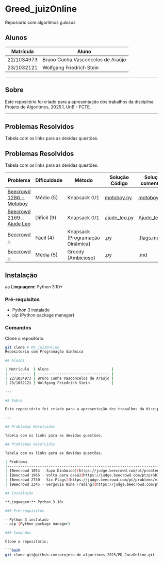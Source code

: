 # Greed_juizOnline
Reposiorio com algoritmos gulosos

## Alunos

| Matrícula  | Aluno                             |
| ---------- | --------------------------------- |
| 22/1034973 | Bruno Cunha Vasconcelos de Araújo |
| 23/1032121 | Wolfgang Friedrich Stein          |

---

## Sobre

Este repositório foi criado para a apresentação dos trabalhos da disciplina Projeto de Algoritmos, 2025.1, UnB - FCTE.

---

## Problemas Resolvidos

Tabela com os links para as devidas questões.

## Problemas Resolvidos

Tabela com os links para as devidas questões.

| Problema                                                                                 | Dificuldade       | Método                          | Solução Código                                                                                  | Solução comentada                                                                                   |
|------------------------------------------------------------------------------------------|-------------------|----------------------------------|--------------------------------------------------------------------------------------------------|------------------------------------------------------------------------------------------------------|
| [Beecrowd 1286 - Motoboy ](https://judge.beecrowd.com/pt/problems/view/1286)        | Médio (5)       | Knapsack 0/1                     | [motoboy.py](PD/beecrowd-1286-motoboy/1286_motoboy.py)                    | [motoboy.md](PD/beecrowd-1286-motoboy/1286_motoboy.md)                             |
| [Beecrowd  2169 - Ajude Leo ](https://judge.beecrowd.com/pt/problems/view/2169)      | Difícil (9) | Knapsack 0/1                       | [ajude_leo.py](PD/beecrowd-2169-ajude-Leo/2169_ajude_leo.py)              | [Ajude_leo.md](PD/beecrowd-2169-ajude-Leo/2169_ajude_leo.md)                       |
| [Beecrowd  - ](https://judge.beecrowd.com/pt/problems/view/2730)           | Fácil (4)       | Knapsack (Programação Dinâmica) | [.py](Greed/beecrowd-six_flags/six_flags.py)                           | [.flags.md](Greed/beecrowd-six_flags/six.flags.md)                             |
| [Beecrowd  - ](https://judge.beecrowd.com/pt/problems/view/1106) | Média (5)         | Greedy (Ambicioso)            | [.py](Greed/beecrowd-2345-gergovia/gergovia.py)                         | [.md](Greed/beecrowd-2345-gergovia/gergovia.md)                         |

## Instalação
aa
**Linguagem:** Python 3.10+

### Pré-requisitos

- Python 3 instalado
- pip (Python package manager)

### Comandos

Clone o repositório:

```bash
git clone # PD_juizOnline
Repositorio com Programação dinâmica

## Alunos

| Matrícula  | Aluno                             |
| ---------- | --------------------------------- |
| 22/1034973 | Bruno Cunha Vasconcelos de Araújo |
| 23/1032121 | Wolfgang Friedrich Stein          |

---

## Sobre

Este repositório foi criado para a apresentação dos trabalhos da disciplina Projeto de Algoritmos, 2025.1, UnB - FCTE.

---

## Problemas Resolvidos

Tabela com os links para as devidas questões.

## Problemas Resolvidos

Tabela com os links para as devidas questões.

| Problema                                                                                 | Dificuldade       | Método                          | Solução Código                                                                                  | Solução comentada                                                                                   |
|------------------------------------------------------------------------------------------|-------------------|----------------------------------|--------------------------------------------------------------------------------------------------|------------------------------------------------------------------------------------------------------|
| [Beecrowd 1054 - Sapo Dinâmico](https://judge.beecrowd.com/pt/problems/view/1123)        | Difícil (7)       | Breakpoints                     | [sapo_dinamico.py](Greed/beecrowd-1054-sapo_dinamico/1054_sapo_dinamico.py)                    | [sapo_dinamico.md](Greed/beecrowd-1054-sapo_dinamico/sapo_dinamico.md)                             |
| [Beecrowd 1966 - Volta para casa](https://judge.beecrowd.com/pt/problems/view/1806)      | Difícil (9) | Knapsack                        | [volta_para_casa.py](Greed/beecrowd-1966-volta-para-casa/1966_volta_para_casa.py)              | [volta_para_casa.md](Greed/beecrowd-1966-volta-para-casa/volta_para_casa.md)                       |
| [Beecrowd 2730 - Six Flags](https://judge.beecrowd.com/pt/problems/view/2730)           | Fácil (4)       | Knapsack (Programação Dinâmica) | [six_flags.py](Greed/beecrowd-six_flags/six_flags.py)                           | [six.flags.md](Greed/beecrowd-six_flags/six.flags.md)                             |
| [Beecrowd 2345 - Gergovia Wine Trading](https://judge.beecrowd.com/pt/problems/view/1106) | Média (5)         | Greedy (Ambicioso)            | [gergovia.py](Greed/beecrowd-2345-gergovia/gergovia.py)                         | [gergovia.md](Greed/beecrowd-2345-gergovia/gergovia.md)                         |

## Instalação

**Linguagem:** Python 3.10+

### Pré-requisitos

- Python 3 instalado
- pip (Python package manager)

### Comandos

Clone o repositório:

```bash
git clone git@github.com:projeto-de-algoritmos-2025/PD_JuizOnline.git

```


```
